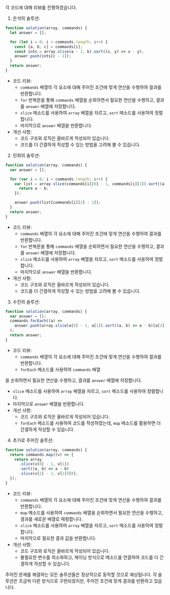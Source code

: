 각 코드에 대해 리뷰를 진행하겠습니다.

1. 은석의 솔루션:

```javascript
function solution(array, commands) {
  let answer = [];

  for (let i = 0; i < commands.length; i++) {
    const [a, b, c] = commands[i];
    const ints = array.slice(a - 1, b).sort((x, y) => x - y);
    answer.push(ints[c - 1]);
  }
  return answer;
}
```

- 코드 리뷰:
  - `commands` 배열의 각 요소에 대해 주어진 조건에 맞게 연산을 수행하여 결과를 반환합니다.
  - `for` 반복문을 통해 `commands` 배열을 순회하면서 필요한 연산을 수행하고, 결과를 `answer` 배열에 저장합니다.
  - `slice` 메소드를 사용하여 `array` 배열을 자르고, `sort` 메소드를 사용하여 정렬합니다.
  - 마지막으로 `answer` 배열을 반환합니다.
- 개선 사항:
  - 코드 구조와 로직은 올바르게 작성되어 있습니다.
  - 코드를 더 간결하게 작성할 수 있는 방법을 고려해 볼 수 있습니다.

2. 민희의 솔루션:

```javascript
function solution(array, commands) {
  var answer = [];

  for (var i = 0; i < commands.length; i++) {
    var list = array.slice(commands[i][0] - 1, commands[i][1]).sort((a, b) => {
      return a - b;
    });

    answer.push(list[commands[i][2] - 1]);
  }
  return answer;
}
```

- 코드 리뷰:
  - `commands` 배열의 각 요소에 대해 주어진 조건에 맞게 연산을 수행하여 결과를 반환합니다.
  - `for` 반복문을 통해 `commands` 배열을 순회하면서 필요한 연산을 수행하고, 결과를 `answer` 배열에 저장합니다.
  - `slice` 메소드를 사용하여 `array` 배열을 자르고, `sort` 메소드를 사용하여 정렬합니다.
  - 마지막으로 `answer` 배열을 반환합니다.
- 개선 사항:
  - 코드 구조와 로직은 올바르게 작성되어 있습니다.
  - 코드를 더 간결하게 작성할 수 있는 방법을 고려해 볼 수 있습니다.

3. 수진의 솔루션:

```javascript
function solution(array, commands) {
  var answer = [];
  commands.forEach((a) =>
    answer.push(array.slice(a[0] - 1, a[1]).sort((a, b) => a - b)[a[2] - 1])
  );
  return answer;
}
```

- 코드 리뷰:
  - `commands` 배열의 각 요소에 대해 주어진 조건에 맞게 연산을 수행하여 결과를 반환합니다.
  - `forEach` 메소드를 사용하여 `commands` 배열

을 순회하면서 필요한 연산을 수행하고, 결과를 `answer` 배열에 저장합니다.

- `slice` 메소드를 사용하여 `array` 배열을 자르고, `sort` 메소드를 사용하여 정렬합니다.
- 마지막으로 `answer` 배열을 반환합니다.
- 개선 사항:
  - 코드 구조와 로직은 올바르게 작성되어 있습니다.
  - `forEach` 메소드를 사용하여 코드를 작성하였는데, `map` 메소드를 활용하면 더 간결하게 작성할 수 있습니다.

4. 추가로 주어진 솔루션:

```javascript
function solution(array, commands) {
  return commands.map((v) => {
    return array
      .slice(v[0] - 1, v[1])
      .sort((a, b) => a - b)
      .slice(v[2] - 1, v[2])[0];
  });
}
```

- 코드 리뷰:
  - `commands` 배열의 각 요소에 대해 주어진 조건에 맞게 연산을 수행하여 결과를 반환합니다.
  - `map` 메소드를 사용하여 `commands` 배열을 순회하면서 필요한 연산을 수행하고, 결과를 새로운 배열로 매핑합니다.
  - `slice` 메소드를 사용하여 `array` 배열을 자르고, `sort` 메소드를 사용하여 정렬합니다.
  - 마지막으로 필요한 결과 값을 반환합니다.
- 개선 사항:
  - 코드 구조와 로직은 올바르게 작성되어 있습니다.
  - 불필요한 변수를 최소화하고, 체이닝 방식으로 메소드를 연결하여 코드를 더 간결하게 작성할 수 있습니다.

주어진 문제를 해결하는 모든 솔루션들은 정상적으로 동작할 것으로 예상됩니다. 각 솔루션은 조금씩 다른 방식으로 구현되었지만, 주어진 조건에 맞게 결과를 반환하고 있습니다.
